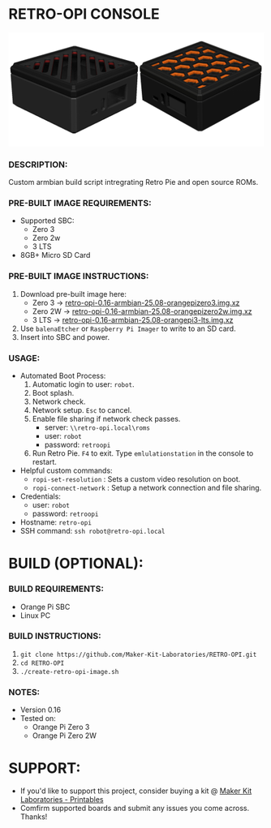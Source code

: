 # RETRO-OPI CONSOLE
![Retro Opi Image](./documentation/retro-opi-image-3.png)

### DESCRIPTION:
Custom armbian build script intregrating Retro Pie and open source ROMs.

### PRE-BUILT IMAGE REQUIREMENTS:
- Supported SBC:
    - Zero 3
    - Zero 2w
    - 3 LTS
- 8GB+ Micro SD Card

### PRE-BUILT IMAGE INSTRUCTIONS:
1. Download pre-built image here:
    - Zero 3 -> [retro-opi-0.16-armbian-25.08-orangepizero3.img.xz](https://makerkitlab.xyz/data/kit/retroopi/retro-opi-0.16-armbian-25.08-orangepizero3.img.xz)
    - Zero 2W -> [retro-opi-0.16-armbian-25.08-orangepizero2w.img.xz](https://makerkitlab.xyz/data/kit/retroopi/retro-opi-0.16-armbian-25.08-orangepizero2w.img.xz)
    - 3 LTS -> [retro-opi-0.16-armbian-25.08-orangepi3-lts.img.xz](https://makerkitlab.xyz/data/kit/retroopi/retro-opi-0.16-armbian-25.08-orangepi3-lts.img.xz)
2. Use `balenaEtcher` or `Raspberry Pi Imager` to write to an SD card.
3. Insert into SBC and power.

### USAGE:
- Automated Boot Process:
    1. Automatic login to user: `robot`.
    2. Boot splash.
    3. Network check.
    4. Network setup. `Esc` to cancel.
    5. Enable file sharing if network check passes.
        - server: `\\retro-opi.local\roms`
        - user: `robot`
        - password: `retroopi`
    6. Run Retro Pie. `F4` to exit. Type `emlulationstation` in the console to restart.
- Helpful custom commands:
    - `ropi-set-resolution` : Sets a custom video resolution on boot.
    - `ropi-connect-network` : Setup a network connection and file sharing.
- Credentials:
    - user: `robot`  
    - password: `retroopi`
- Hostname: `retro-opi`
- SSH command: `ssh robot@retro-opi.local`

# BUILD (OPTIONAL):

### BUILD REQUIREMENTS:
- Orange Pi SBC
- Linux PC

### BUILD INSTRUCTIONS:
1.  `git clone https://github.com/Maker-Kit-Laboratories/RETRO-OPI.git`
2.  `cd RETRO-OPI`
3.  `./create-retro-opi-image.sh`

### NOTES:
- Version 0.16
- Tested on:
    - Orange Pi Zero 3
    - Orange Pi Zero 2W


# SUPPORT:
- If you'd like to support this project, consider buying a kit @ [Maker Kit Laboratories - Printables](https://www.printables.com/@MakerKitLab_2578894)
- Comfirm supported boards and submit any issues you come across. Thanks!